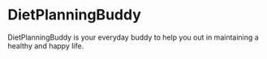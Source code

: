 # DietPlanningBuddy

DietPlanningBuddy is your everyday buddy to help you out in maintaining a healthy and happy life.
